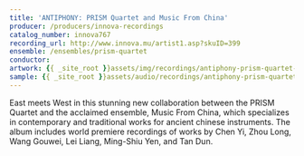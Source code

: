 ```yaml
---
title: 'ANTIPHONY: PRISM Quartet and Music From China'
producer: /producers/innova-recordings
catalog_number: innova767
recording_url: http://www.innova.mu/artist1.asp?skuID=399
ensemble: /ensembles/prism-quartet
conductor:
artwork: {{ _site_root }}assets/img/recordings/antiphony-prism-quartet-and-music-from-china.jpg
sample: {{ _site_root }}assets/audio/recordings/antiphony-prism-quartet-and-music-from-china.mp3
---
```

East meets West in this stunning new collaboration between the PRISM Quartet and the acclaimed ensemble, Music From China, which specializes in contemporary and traditional works for ancient chinese instruments.  The album includes world premiere recordings of works by Chen Yi, Zhou Long, Wang Gouwei, Lei Liang, Ming-Shiu Yen, and Tan Dun.